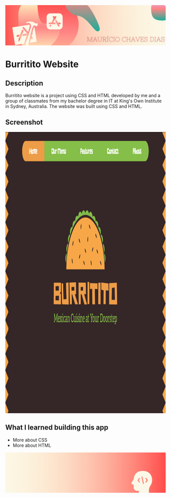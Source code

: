 
![Begin Banner](Documentation/readme-begin-banner-mau.png)

#  Burritito Website

## Description

Burritito website is a project using CSS and HTML developed by me and a group of classmates from my bachelor degree in IT at King's Own Institute in Sydney, Australia. The website was built using CSS and HTML.


## Screenshot

<img src= Documentation/Screenshot1.png  height="880" width="582">



## What  I learned building this app

* More about CSS 
* More about HTML



![End Banner](Documentation/readme-end-banner-mau.png)
